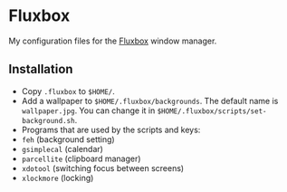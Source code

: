 Fluxbox
=======

My configuration files for the [Fluxbox](http://fluxbox.org/) window manager.

Installation
------------

* Copy `.fluxbox` to `$HOME/`.
* Add a wallpaper to `$HOME/.fluxbox/backgrounds`. The default name is
  `wallpaper.jpg`. You can change it in
  `$HOME/.fluxbox/scripts/set-background.sh`.
* Programs that are used by the scripts and keys:
 * `feh` (background setting)
 * `gsimplecal` (calendar)
 * `parcellite` (clipboard manager)
 * `xdotool` (switching focus between screens)
 * `xlockmore` (locking)
